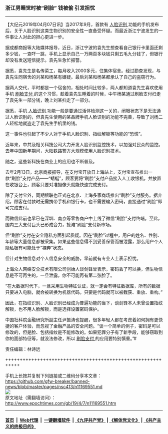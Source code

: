 ### 浙江男睡觉时被“刷脸” 钱被偷 引发担忧
------------------------

<p>
 【大纪元2019年04月07日讯】当2017年9月，首款有
 <a href="http://www.epochtimes.com/gb/tag/%E4%BA%BA%E8%84%B8%E8%AF%86%E5%88%AB.html">
  人脸识别
 </a>
 功能的手机发布后，关于人脸识别这类生物识别的安全性一直备受怀疑。而最近浙江宁波发生的一件事让人对此的担心更进一步。
</p>
<p>
 据成都商报等大陆媒体报导，近日，浙江宁波的袁先生想查看自己银行卡里面还剩多少钱，一查吓一跳，手机上显示自己一万两百多块钱只剩五毛九分钱了，但银行却没有发送短信提示。袁先生急忙报警。
</p>
<p>
 据悉，袁先生是名传菜工，每月收入2000多元，住集体宿舍。经过勘查发现，与袁先生同宿舍的刘某和杨某有嫌疑。最后刘某和杨某都承认了自己的盗窃行为。
</p>
<p>
 据两人交代，平时都是一个宿舍的，相处时间比较多，两人都知道袁先生喜欢使用手机
 <a href="http://www.epochtimes.com/gb/tag/%E5%88%B7%E8%84%B8%E6%94%AF%E4%BB%98.html">
  刷脸支付
 </a>
 的这个习惯，趁着袁先生睡着的时候，中午杨某通过刷脸支付扫走了袁先生一部分钱，晚上刘某扫走了一部分。
</p>
<p>
 据悉，手机
 <a href="http://www.epochtimes.com/gb/tag/%E4%BA%BA%E8%84%B8%E8%AF%86%E5%88%AB.html">
  人脸识别
 </a>
 功能一般是要通过活体检测这一关的，闭眼状态下是无法通过人脸识别的，但袁先生使用的某品牌手机人脸识别的功能不完善，导致了刘杨二人轻松地就盗走了袁先生手机里的钱。
</p>
<p>
 这一事件也引起了不少人对于手机人脸识别、指纹解锁等功能的“恐慌”。
</p>
<p>
 近年来，中共及相关科技公司大力开发人脸识别监控技术，以加强对民众的监控。去年中国新年期间，大陆铁路警方大规模使用人脸识别技术。
</p>
<p>
 随之，这些新科技在商业上的应用也不断普及。
</p>
<p>
 去年2月13日，北京商报报导，在支付宝开放日上海站上，支付宝宣布推出一款“刷脸”支付产品——“蜻蜓”，顾客要将“刷脸”支付产品接入人工收银机，并放置在收银台上，顾客只要对准摄像头就能快速完成支付。
</p>
<p>
 除了支付宝外，同期银联也正式在北京、上海多家商场推出“刷脸”支付服务。据介绍，顾客在付款时无需携带手机和银行卡，也不需要输入密码，直接通过“刷脸”即可完成支付。
</p>
<p>
 而微信此前也早已在深圳、南京等零售商户中上线了微信“刷脸”支付终端。至此，国内三大支付巨头已形成合力，抢滩“刷脸”支付新市场。
</p>
<p>
 但“刷脸”支付在安全隐私方面引起质疑。因在“刷脸”过程中，用户的姓名、性别、年龄等大量信息都被采集。如果这些信息得不到妥善保管而被泄露，那么用户个人隐私极有可能处于“裸奔”状态。
</p>
<p>
 但针对生物信息对个人信息安全的威胁，早前就有专业人士表示担忧。
</p>
<p>
 上海众人网络安全技术有限公司创始人谈剑锋曾表示，密码丢了可以换，但生物信息是不可再生的，一旦泄露，你不可能再有第二张脸了。
</p>
<p>
 “在大数据时代下，一旦采用生物特征认证，就一定会有特征数据库，所有的数据只要进入电脑，就会被转换为机器代码。只要是代码就可以被截获、重放、重构。”
</p>
<p>
 因此，在指纹识别、人脸识别已经成为普遍功能的当下，谈剑锋本人未曾设置指纹解锁，也不用人脸解锁，而是选择设置密码保护。
</p>
<p>
 中国社科院金融研究所副主任尹振涛也提醒，很多年轻人都在考虑着如何拥有更快捷的客户体验，而忽视了金融产品的安全问题。“谈一个简单的例子，密码是可以修改的，但是脸、包括指纹是不能修改的。如果犯罪分子有了新手段，能够窃取到你的面部特征等，就没法修改，所以
 <a href="http://www.epochtimes.com/gb/tag/%E5%88%B7%E8%84%B8%E6%94%AF%E4%BB%98.html">
  刷脸支付
 </a>
 的应用要特别慎重。”#
</p>
<p>
 责任编辑：林诗远
</p>

+++++++++++++++++++++++++++++++++++++++++++++++++++++++++++<br/><br/>
手机上长按并复制下列链接或二维码分享本文章：<br/>
https://github.com/gfw-breaker/banned-news/blob/master/pages/nsc413/n11169551.md <br/>
<a href='https://github.com/gfw-breaker/banned-news/blob/master/pages/nsc413/n11169551.md'><img src='https://github.com/gfw-breaker/banned-news/blob/master/pages/nsc413/n11169551.md.png'/></a> <br/>
原文地址（需翻墙访问）：http://www.epochtimes.com/gb/19/4/7/n11169551.htm


------------------------
#### [首页](https://github.com/gfw-breaker/banned-news/blob/master/README.md) &nbsp;|&nbsp; [Web代理](https://github.com/labour-camp/helloworld) &nbsp;|&nbsp; [一键翻墙软件](https://github.com/gfw-breaker/nogfw/blob/master/README.md) &nbsp;| [《九评共产党》](https://github.com/gfw-breaker/9ping.md/blob/master/README.md#九评之一评共产党是什么) | [《解体党文化》](https://github.com/gfw-breaker/jtdwh.md/blob/master/README.md) | [《共产主义的终极目的》](https://github.com/gfw-breaker/gczydzjmd.md/blob/master/README.md)

